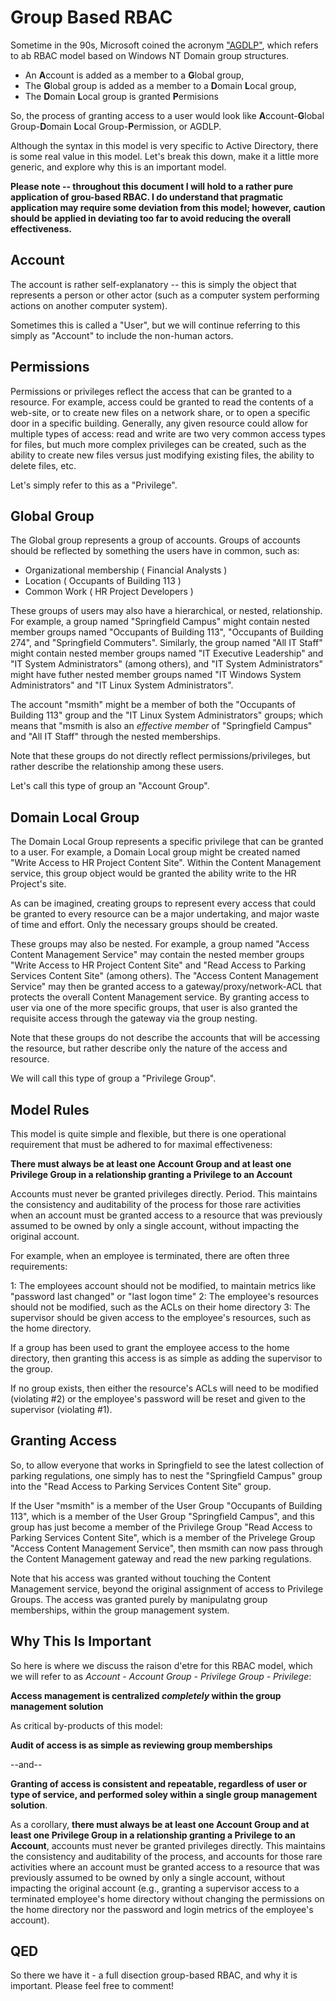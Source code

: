 # Group Based RBAC

Sometime in the 90s, Microsoft coined the acronym ["AGDLP"](https://en.wikipedia.org/wiki/AGDLP), which refers to ab RBAC model based on Windows NT Domain group structures.

* An **A**ccount is added as a member to a **G**lobal group,
* The **G**lobal group is added as a member to a **D**omain **L**ocal group,
* The **D**omain **L**ocal group is granted **P**ermisions

So, the process of granting access to a user would look like **A**ccount-**G**lobal Group-**D**omain **L**ocal Group-**P**ermission, or AGDLP.

Although the syntax in this model is very specific to Active Directory, there is some real value in this model.  Let's break this down, make it a little more generic, and explore why this is an important model.

**Please note -- throughout this document I will hold to a rather pure application of grou-based RBAC.  I do understand that pragmatic application may require some deviation from this model; however, caution should be applied in deviating too far to avoid reducing the overall effectiveness.**

## Account
The account is rather self-explanatory -- this is simply the object that represents a person or other actor (such as a computer system performing actions on another computer system).

Sometimes this is called a "User", but we will continue referring to this simply as "Account" to include the non-human actors.

## Permissions
Permissions or privileges reflect the access that can be granted to a resource.  For example, access could be granted to read the contents of a web-site, or to create new files on a network share, or to open a specific door in a specific building.  Generally, any given resource could allow for multiple types of access: read and write are two very common access types for files, but much more complex privileges can be created, such as the ability to create new files versus just modifying existing files, the ability to delete files, etc.

Let's simply refer to this as a "Privilege".

## Global Group
The Global group represents a group of accounts.  Groups of accounts should be reflected by something the users have in common, such as:

* Organizational membership ( Financial Analysts )
* Location ( Occupants of Building 113 )
* Common Work ( HR Project Developers )

These groups of users may also have a hierarchical, or nested, relationship.  For example, a group named "Springfield Campus" might contain nested member groups named "Occupants of Building 113", "Occupants of Building 274", and "Springfield Commuters".  Similarly, the group named "All IT Staff" might contain nested member groups named "IT Executive Leadership" and "IT System Administrators" (among others), and "IT System Administrators" might have futher nested member groups named "IT Windows System Administrators" and "IT Linux System Administrators".

The account "msmith" might be a member of both the "Occupants of Building 113" group and the "IT Linux System Administrators" groups; which means that "msmith is also an *effective member* of "Springfield Campus" and "All IT Staff" through the nested memberships.

Note that these groups do not directly reflect permissions/privileges, but rather describe the relationship among these users.

Let's call this type of group an "Account Group".

## Domain Local Group
The Domain Local Group represents a specific privilege that can be granted to a user.  For example, a Domain Local group might be created named "Write Access to HR Project Content Site".  Within the Content Management service, this group object would be granted the ability write to the HR Project's site.

As can be imagined, creating groups to represent every access that could be granted to every resource can be a major undertaking, and major waste of time and effort.  Only the necessary groups should be created.

These groups may also be nested.  For example, a group named "Access Content Management Service" may contain the nested member groups "Write Access to HR Project Content Site" and "Read Access to Parking Services Content Site" (among others).  The "Access Content Management Service" may then be granted access to a gateway/proxy/network-ACL that protects the overall Content Management service.  By granting access to user via one of the more specific groups, that user is also granted the requisite access through the gateway via the group nesting.

Note that these groups do not describe the accounts that will be accessing the resource, but rather describe only the nature of the access and resource.

We will call this type of group a "Privilege Group".

## Model Rules
This model is quite simple and flexible, but there is one operational requirement that must be adhered to for maximal effectiveness:

**There must always be at least one Account Group and at least one Privilege Group in a relationship granting a Privilege to an Account**

Accounts must never be granted privileges directly.  Period.  This maintains the consistency and auditability of the process for those rare activities when an account must be granted access to a resource that was previously assumed to be owned by only a single account, without impacting the original account.

For example, when an employee is terminated, there are often three requirements:

1: The employees account should not be modified, to maintain metrics like "password last changed" or "last logon time"
2: The employee's resources should not be modified, such as the ACLs on their home directory
3: The supervisor should be given access to the employee's resources, such as the home directory.

If a group has been used to grant the employee access to the home directory, then granting this access is as simple as adding the supervisor to the group.

If no group exists, then either the resource's ACLs will need to be modified (violating #2) or the employee's password will be reset and given to the supervisor (violating #1).

## Granting Access
So, to allow everyone that works in Springfield to see the latest collection of parking regulations, one simply has to nest the "Springfield Campus" group into the "Read Access to Parking Services Content Site" group.

If the User "msmith" is a member of the User Group "Occupants of Building 113", which is a member of the User Group "Springfield Campus", and this group has just become a member of the Privilege Group "Read Access to Parking Services Content Site", which is a member of the Privelege Group "Access Content Management Service", then msmith can now pass through the Content Management gateway and read the new parking regulations.

Note that his access was granted without touching the Content Management service, beyond the original assignment of access to Privilege Groups.  The access was granted purely by manipulatng group memberships, within the group management system.

## Why This Is Important
So here is where we discuss the raison d'etre for this RBAC model, which we will refer to as *Account - Account Group - Privilege Group - Privilege*:

**Access management is centralized *completely* within the group management solution**

As critical by-products of this model:

**Audit of access is as simple as reviewing group memberships**

--and--

**Granting of access is consistent and repeatable, regardless of user or type of service, and performed soley within a single group management solution**.


As a corollary, **there must always be at least one Account Group and at least one Privilege Group in a relationship granting a Privilege to an Account**, accounts must never be granted privileges directly.  This maintains the consistency and auditability of the process, and accounts for those rare activities where an account must be granted access to a resource that was previously assumed to be owned by only a single account, without impacting the original account (e.g., granting a supervisor access to a terminated employee's home directory without changing the permissions on the home directory nor the password and login metrics of the employee's account).

## QED
So there we have it - a full disection group-based RBAC, and why it is important.  Please feel free to comment!
